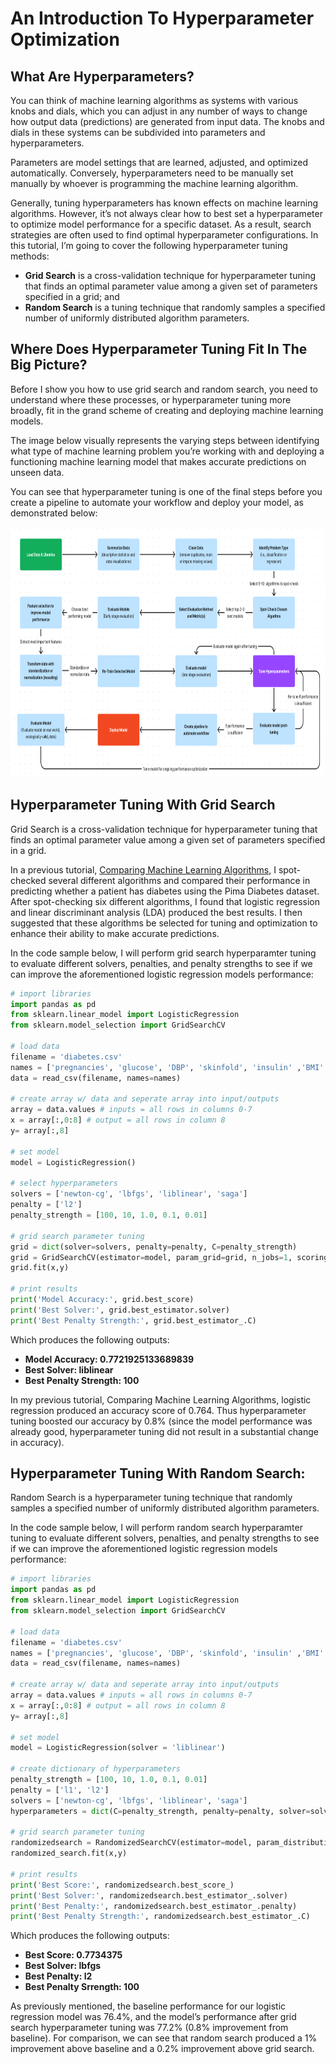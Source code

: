 # An Introduction To Hyperparameter Optimization

## What Are Hyperparameters?

You can think of machine learning algorithms as systems with various knobs and dials, which you can adjust in any number of ways to change how output data (predictions) are generated from input data. The knobs and dials in these systems can be subdivided into parameters and hyperparameters. 

Parameters are model settings that are learned, adjusted, and optimized automatically. Conversely, hyperparameters need to be manually set manually by whoever is programming the machine learning algorithm. 

Generally, tuning hyperparameters has known effects on machine learning algorithms. However, it’s not always clear how to best set a hyperparameter to optimize model performance for a specific dataset. As a result, search strategies are often used to find optimal hyperparameter configurations. In this tutorial, I’m going to cover the following hyperparameter tuning methods: 
- **Grid Search** is a cross-validation technique for hyperparameter tuning that finds an optimal parameter value among a given set of parameters specified in a grid; and
- **Random Search** is a tuning technique that randomly samples a specified number of uniformly distributed algorithm parameters.

## Where Does Hyperparameter Tuning Fit In The Big Picture?

Before I show you how to use grid search and random search, you need to understand where these processes, or hyperparameter tuning more broadly, fit in the grand scheme of creating and deploying machine learning models. 

The image below visually represents the varying steps between identifying what type of machine learning problem you’re working with and deploying a functioning machine learning model that makes accurate predictions on unseen data. 

You can see that hyperparameter tuning is one of the final steps before you create a pipeline to automate your workflow and deploy your model, as demonstrated below:

<img src="images/hpo.png" alt="Description" width="800" height="400">

## Hyperparameter Tuning With Grid Search

Grid Search is a cross-validation technique for hyperparameter tuning that finds an optimal parameter value among a given set of parameters specified in a grid. 

In a previous tutorial, [Comparing Machine Learning Algorithms](https://github.com/evanpeikon/Machine-Learning/tree/main/spot_checking), I spot-checked several different algorithms and compared their performance in predicting whether a patient has diabetes using the Pima Diabetes dataset. After spot-checking six different algorithms, I found that logistic regression and linear discriminant analysis (LDA) produced the best results. I then suggested that these algorithms be selected for tuning and optimization to enhance their ability to make accurate predictions. 

In the code sample below, I will perform grid search hyperparamter tuning to evaluate different solvers, penalties, and penalty strengths to see if we can improve the aforementioned logistic regression models performance:

```python
# import libraries
import pandas as pd
from sklearn.linear_model import LogisticRegression
from sklearn.model_selection import GridSearchCV

# load data
filename = 'diabetes.csv'
names = ['pregnancies', 'glucose', 'DBP', 'skinfold', 'insulin' ,'BMI' ,'diabetes_pedigree' ,'age' ,'outcome']
data = read_csv(filename, names=names)

# create array w/ data and seperate array into input/outputs
array = data.values # inputs = all rows in columns 0-7
x = array[:,0:8] # output = all rows in column 8
y= array[:,8]

# set model
model = LogisticRegression()

# select hyperparameters
solvers = ['newton-cg', 'lbfgs', 'liblinear', 'saga']
penalty = ['l2']
penalty_strength = [100, 10, 1.0, 0.1, 0.01]

# grid search parameter tuning
grid = dict(solver=solvers, penalty=penalty, C=penalty_strength)
grid = GridSearchCV(estimator=model, param_grid=grid, n_jobs=1, scoring='accuracy', error_score=0)
grid.fit(x,y)

# print results
print('Model Accuracy:', grid.best_score)
print('Best Solver:', grid.best_estimator.solver)
print('Best Penalty Strength:', grid.best_estimator_.C)
```
Which produces the following outputs:
- **Model Accuracy: 0.7721925133689839**
- **Best Solver: liblinear**
- **Best Penalty Strength: 100**

In my previous tutorial, Comparing Machine Learning Algorithms, logistic regression produced an accuracy score of 0.764. Thus hyperparameter tuning boosted our accuracy by 0.8% (since the model performance was already good, hyperparameter tuning did not result in a substantial change in accuracy).

## Hyperparameter Tuning With Random Search:
Random Search is a hyperparameter tuning technique that randomly samples a specified number of uniformly distributed algorithm parameters. 

In the code sample below, I will perform random search hyperparamter tuning to evaluate different solvers, penalties, and penalty strengths to see if we can improve the aforementioned logistic regression models performance:

```python
# import libraries
import pandas as pd
from sklearn.linear_model import LogisticRegression
from sklearn.model_selection import GridSearchCV

# load data
filename = 'diabetes.csv'
names = ['pregnancies', 'glucose', 'DBP', 'skinfold', 'insulin' ,'BMI' ,'diabetes_pedigree' ,'age' ,'outcome']
data = read_csv(filename, names=names)

# create array w/ data and seperate array into input/outputs
array = data.values # inputs = all rows in columns 0-7
x = array[:,0:8] # output = all rows in column 8
y= array[:,8]

# set model
model = LogisticRegression(solver = 'liblinear')

# create dictionary of hyperparameters
penalty_strength = [100, 10, 1.0, 0.1, 0.01]
penalty = ['l1', 'l2']
solvers = ['newton-cg', 'lbfgs', 'liblinear', 'saga']
hyperparameters = dict(C=penalty_strength, penalty=penalty, solver=solvers)

# grid search parameter tuning
randomizedsearch = RandomizedSearchCV(estimator=model, param_distributions=hyperparameters, n_iter=100, cv=3, random_state=7)
randomized_search.fit(x,y)

# print results
print('Best Score:', randomizedsearch.best_score_)
print('Best Solver:', randomizedsearch.best_estimator_.solver)
print('Best Penalty:', randomizedsearch.best_estimator_.penalty)
print('Best Penalty Strength:', randomizedsearch.best_estimator_.C)
```
Which produces the following outputs:
- **Best Score: 0.7734375**
- **Best Solver: lbfgs**
- **Best Penalty: l2**
- **Best Penalty Srrength: 100**

As previously mentioned, the baseline performance for our logistic regression model was 76.4%, and the model’s performance after grid search hyperparameter tuning was 77.2% (0.8% improvement from baseline). For comparison, we can see that random search produced a 1% improvement above baseline and a 0.2% improvement above grid search. 

